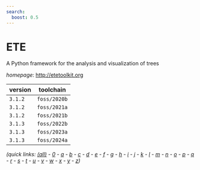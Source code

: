 ```yaml
---
search:
  boost: 0.5
---
```

# ETE

A Python framework for the analysis and visualization of trees

*homepage*: <http://etetoolkit.org>

version | toolchain
--------|----------
``3.1.2`` | ``foss/2020b``
``3.1.2`` | ``foss/2021a``
``3.1.2`` | ``foss/2021b``
``3.1.3`` | ``foss/2022b``
``3.1.3`` | ``foss/2023a``
``3.1.3`` | ``foss/2024a``


*(quick links: [(all)](../index.md) - [0](../0/index.md) - [a](../a/index.md) - [b](../b/index.md) - [c](../c/index.md) - [d](../d/index.md) - [e](../e/index.md) - [f](../f/index.md) - [g](../g/index.md) - [h](../h/index.md) - [i](../i/index.md) - [j](../j/index.md) - [k](../k/index.md) - [l](../l/index.md) - [m](../m/index.md) - [n](../n/index.md) - [o](../o/index.md) - [p](../p/index.md) - [q](../q/index.md) - [r](../r/index.md) - [s](../s/index.md) - [t](../t/index.md) - [u](../u/index.md) - [v](../v/index.md) - [w](../w/index.md) - [x](../x/index.md) - [y](../y/index.md) - [z](../z/index.md))*

